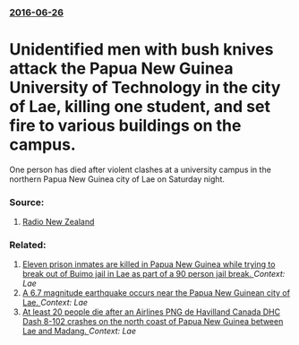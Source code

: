 ### [2016-06-26](/news/2016/06/26/index.md)

# Unidentified men with bush knives attack the Papua New Guinea University of Technology in the city of Lae, killing one student, and set fire to various buildings on the campus. 

One person has died after violent clashes at a university campus in the northern Papua New Guinea city of Lae on Saturday night.


### Source:

1. [Radio New Zealand](http://www.radionz.co.nz/international/pacific-news/307312/one-killed,-buildings-torched,-in-png-university-clashes)

### Related:

1. [Eleven prison inmates are killed in Papua New Guinea while trying to break out of Buimo jail in Lae as part of a 90 person jail break. ](/news/2016/02/26/eleven-prison-inmates-are-killed-in-papua-new-guinea-while-trying-to-break-out-of-buimo-jail-in-lae-as-part-of-a-90-person-jail-break.md) _Context: Lae_
2. [A 6.7 magnitude earthquake occurs near the Papua New Guinean city of Lae. ](/news/2011/10/14/a-6-7-magnitude-earthquake-occurs-near-the-papua-new-guinean-city-of-lae.md) _Context: Lae_
3. [At least 20 people die after an Airlines PNG de Havilland Canada DHC Dash 8-102 crashes on the north coast of Papua New Guinea between Lae and Madang. ](/news/2011/10/13/at-least-20-people-die-after-an-airlines-png-de-havilland-canada-dhc-dash-8-102-crashes-on-the-north-coast-of-papua-new-guinea-between-lae-a.md) _Context: Lae_
